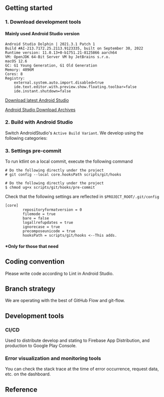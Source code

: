 
## Getting started

### 1. Download development tools

#### Mainly used Android Studio version

```
Android Studio Dolphin | 2021.3.1 Patch 1
Build #AI-213.7172.25.2113.9123335, built on September 30, 2022
Runtime version: 11.0.13+0-b1751.21-8125866 aarch64
VM: OpenJDK 64-Bit Server VM by JetBrains s.r.o.
macOS 12.6
GC: G1 Young Generation, G1 Old Generation
Memory: 4096M
Cores: 8
Registry:
    external.system.auto.import.disabled=true
    ide.text.editor.with.preview.show.floating.toolbar=false
    ide.instant.shutdown=false
```

[Download latest Android Studio](https://developer.android.com/studio)

[Android Studio Download Archives](https://developer.android.com/studio/archive?hl=ja)

### 2. Build with Android Studio

Switch AndroidStudio's `Active Build Variant`. We develop using the following categories:


### 3. Settings pre-commit

To run ktlint on a local commit, execute the following command
```
# Do the following directly under the project
# git config --local core.hooksPath scripts/git/hooks

# Do the following directly under the project
$ chmod ug+x scripts/git/hooks/pre-commit
```

Check that the following settings are reflected in `$PROJECT_ROOT/.git/config`
```
[core]
        repositoryformatversion = 0
        filemode = true
        bare = false
        logallrefupdates = true
        ignorecase = true
        precomposeunicode = true
        hooksPath = scripts/git/hooks <--This adds.
```

#### *Only for those that need

## Coding convention

Please write code according to Lint in Android Studio.


## Branch strategy

We are operating with the best of GitHub Flow and git-flow.


## Development tools


### CI/CD

Used to distribute develop and stating to Firebase App Distribution, and production to Google Play Console.


### Error visualization and monitoring tools


You can check the stack trace at the time of error occurrence, request data, etc. on the dashboard.


## Reference

